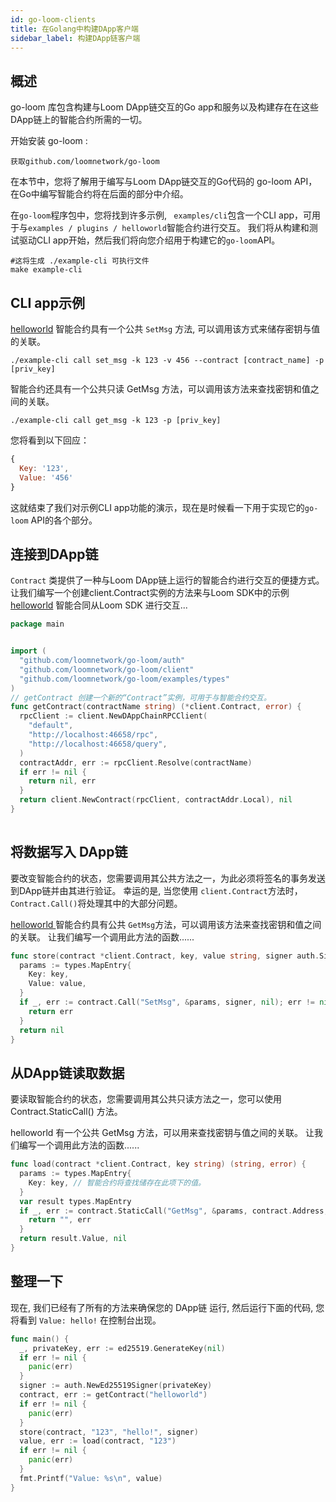 ```yaml
---
id: go-loom-clients
title: 在Golang中构建DApp客户端
sidebar_label: 构建DApp链客户端
---
```

## 概述

go-loom 库包含构建与Loom DApp链交互的Go app和服务以及构建存在在这些DApp链上的智能合约所需的一切。

开始安装 go-loom :

```shell
获取github.com/loomnetwork/go-loom
```

在本节中，您将了解用于编写与Loom DApp链交互的Go代码的 go-loom API，在Go中编写智能合约将在后面的部分中介绍。

在`go-loom`程序包中，您将找到许多示例, ` examples/cli`包含一个CLI app，可用于与`examples / plugins / helloworld`智能合约进行交互。 我们将从构建和测试驱动CLI app开始，然后我们将向您介绍用于构建它的`go-loom`API。

```shell
#这将生成 ./example-cli 可执行文件
make example-cli
```

## CLI app示例

[helloworld](https://github.com/loomnetwork/go-loom/blob/master/examples/plugins/helloworld/helloworld.go) 智能合约具有一个公共 `SetMsg` 方法, 可以调用该方式来储存密钥与值的关联。

```shell
./example-cli call set_msg -k 123 -v 456 --contract [contract_name] -p [priv_key]
```

智能合约还具有一个公共只读 GetMsg 方法，可以调用该方法来查找密钥和值之间的关联。

```shell
./example-cli call get_msg -k 123 -p [priv_key]
```

您将看到以下回应：

```js
{
  Key: '123',
  Value: '456'
}
```

这就结束了我们对示例CLI app功能的演示，现在是时候看一下用于实现它的` go-loom ` API的各个部分。

## 连接到DApp链

`Contract` 类提供了一种与Loom DApp链上运行的智能合约进行交互的便捷方式。 让我们编写一个创建client.Contract实例的方法来与Loom SDK中的示例 [helloworld](https://github.com/loomnetwork/go-loom/blob/master/examples/plugins/helloworld/helloworld.go) 智能合同从Loom SDK 进行交互...

```go
package main


import (
  "github.com/loomnetwork/go-loom/auth"
  "github.com/loomnetwork/go-loom/client"
  "github.com/loomnetwork/go-loom/examples/types"
)
// getContract 创建一个新的“Contract”实例，可用于与智能合约交互。
func getContract(contractName string) (*client.Contract, error) {
  rpcClient := client.NewDAppChainRPCClient(
    "default",
    "http://localhost:46658/rpc",
    "http://localhost:46658/query",
  )
  contractAddr, err := rpcClient.Resolve(contractName)
  if err != nil {
    return nil, err
  }
  return client.NewContract(rpcClient, contractAddr.Local), nil
}
 

```

## 将数据写入 DApp链

要改变智能合约的状态，您需要调用其公共方法之一，为此必须将签名的事务发送到DApp链并由其进行验证。 幸运的是, 当您使用 `client.Contract`方法时， `Contract.Call()`将处理其中的大部分问题。

[helloworld ](https://github.com/loomnetwork/go-loom/blob/master/examples/plugins/helloworld/helloworld.go)智能合约具有公共 `GetMsg`方法，可以调用该方法来查找密钥和值之间的关联。 让我们编写一个调用此方法的函数......

```go
func store(contract *client.Contract, key, value string, signer auth.Signer) error {
  params := types.MapEntry{
    Key: key,
    Value: value,
  }
  if _, err := contract.Call("SetMsg", &params, signer, nil); err != nil {
    return err
  }
  return nil
}

```

## 从DApp链读取数据

要读取智能合约的状态，您需要调用其公共只读方法之一，您可以使用 Contract.StaticCall() 方法。

helloworld 有一个公共 GetMsg 方法，可以用来查找密钥与值之间的关联。 让我们编写一个调用此方法的函数......</p> 

```go
func load(contract *client.Contract, key string) (string, error) {
  params := types.MapEntry{
    Key: key, // 智能合约将查找储存在此项下的值。
  }
  var result types.MapEntry
  if _, err := contract.StaticCall("GetMsg", &params, contract.Address, &result); err != nil {
    return "", err
  }
  return result.Value, nil
}
```

## 整理一下

现在, 我们已经有了所有的方法来确保您的 DApp链 运行, 然后运行下面的代码, 您将看到 `Value: hello!` 在控制台出现。

```go
func main() {
  _, privateKey, err := ed25519.GenerateKey(nil)
  if err != nil {
    panic(err)
  }
  signer := auth.NewEd25519Signer(privateKey)
  contract, err := getContract("helloworld")
  if err != nil {
    panic(err)
  }
  store(contract, "123", "hello!", signer)
  value, err := load(contract, "123")
  if err != nil {
    panic(err)
  }
  fmt.Printf("Value: %s\n", value)
}
```